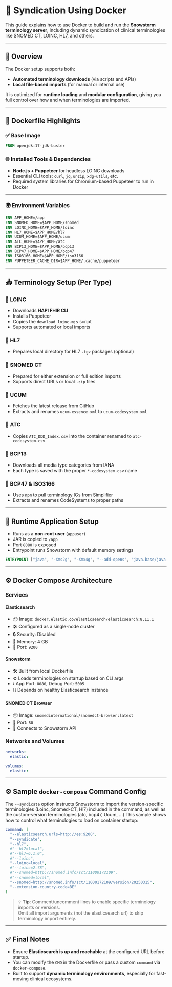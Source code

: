 # 🐳 Syndication Using Docker

This guide explains how to use Docker to build and run the **Snowstorm terminology server**, including dynamic syndication of clinical terminologies like SNOMED CT, LOINC, HL7, and others.

---

## 📂 Overview

The Docker setup supports both:

- **Automated terminology downloads** (via scripts and APIs)
- **Local file-based imports** (for manual or internal use)

It is optimized for **runtime loading** and **modular configuration**, giving you full control over how and when terminologies are imported.

---

## 🧱 Dockerfile Highlights

### ✅ Base Image

```Dockerfile
FROM openjdk:17-jdk-buster
```

### 🌐 Installed Tools & Dependencies

- **Node.js + Puppeteer** for headless LOINC downloads
- Essential CLI tools: `curl`, `jq`, `unzip`, `xdg-utils`, etc.
- Required system libraries for Chromium-based Puppeteer to run in Docker

---

### 🌍 Environment Variables

```Dockerfile
ENV APP_HOME=/app
ENV SNOMED_HOME=$APP_HOME/snomed
ENV LOINC_HOME=$APP_HOME/loinc
ENV HL7_HOME=$APP_HOME/hl7
ENV UCUM_HOME=$APP_HOME/ucum
ENV ATC_HOME=$APP_HOME/atc
ENV BCP13_HOME=$APP_HOME/bcp13
ENV BCP47_HOME=$APP_HOME/bcp47
ENV ISO3166_HOME=$APP_HOME/iso3166
ENV PUPPETEER_CACHE_DIR=$APP_HOME/.cache/puppeteer
```

---

## 📥 Terminology Setup (Per Type)

### 📘 LOINC

- Downloads **HAPI FHIR CLI**
- Installs Puppeteer
- Copies the `download_loinc.mjs` script
- Supports automated or local imports

### 📗 HL7

- Prepares local directory for HL7 `.tgz` packages (optional)

### 📕 SNOMED CT

- Prepared for either extension or full edition imports
- Supports direct URLs or local `.zip` files

### 📙 UCUM

- Fetches the latest release from GitHub
- Extracts and renames `ucum-essence.xml` to `ucum-codesystem.xml`

### 📒 ATC

- Copies `ATC_DDD_Index.csv` into the container renamed to `atc-codesystem.csv`

### 📓 BCP13

- Downloads all media type categories from IANA
- Each type is saved with the proper `*-codesystem.csv` name

### 📔 BCP47 & ISO3166

- Uses `npm` to pull terminology IGs from Simplifier
- Extracts and renames CodeSystems to proper paths

---

## 🚀 Runtime Application Setup

- Runs as a **non-root user** (`appuser`)
- JAR is copied to `/app`
- Port `8080` is exposed
- Entrypoint runs Snowstorm with default memory settings

```Dockerfile
ENTRYPOINT ["java", "-Xms2g", "-Xmx4g", "--add-opens", "java.base/java.lang=ALL-UNNAMED", "--add-opens", "java.base/java.util=ALL-UNNAMED", "-jar", "/app/snowstorm.jar"]
```

---


## ⚙️ Docker Compose Architecture

### Services

#### Elasticsearch
- 📦 Image: `docker.elastic.co/elasticsearch/elasticsearch:8.11.1`
- 🛠️ Configured as a single-node cluster
- 🔒 Security: Disabled
- 💾 Memory: 4 GB
- 🔌 Port: `9200`

#### Snowstorm
- 🛠️ Built from local Dockerfile
- ⚙️ Loads terminologies on startup based on CLI args
- 📞 App Port: `8080`, Debug Port: `5005`
- ⛓️ Depends on healthy Elasticsearch instance

#### SNOMED CT Browser
- 📦 Image: `snomedinternational/snomedct-browser:latest`
- 🔌 Port: `80`
- 🔗 Connects to Snowstorm API

### Networks and Volumes

```yaml
networks:
  elastic:

volumes:
  elastic:
```

---

## ⚙️ Sample `docker-compose` Command Config
The `--syndicate` option instructs Snowstorm to import the version-specific terminologies (Loinc, Snomed-CT, Hl7) included in the command, as well as the custom-version terminologies (atc, bcp47, Ucum, ...)
This sample shows how to control what terminologies to load on container startup:

```yaml
command: [
  "--elasticsearch.urls=http://es:9200",
  "--syndicate",
  "--hl7",
  #"--hl7=local",
  #"--hl7=6.1.0",
  #"--loinc",
  "--loinc=local",
  #"--loinc=2.78",
  #"--snomed=http://snomed.info/sct/11000172109",
  #"--snomed=local",
  "--snomed=http://snomed.info/sct/11000172109/version/20250315",
  "--extension-country-code=BE"
]
```

> 💡 **Tip**: Comment/uncomment lines to enable specific terminology imports or versions.  
> Omit all import arguments (not the elasticsearch url) to skip terminology import entirely.

---

## ✅ Final Notes

- Ensure **Elasticsearch is up and reachable** at the configured URL before startup.
- You can modify the `CMD` in the Dockerfile or pass a custom `command` via `docker-compose`.
- Built to support **dynamic terminology environments**, especially for fast-moving clinical ecosystems.

